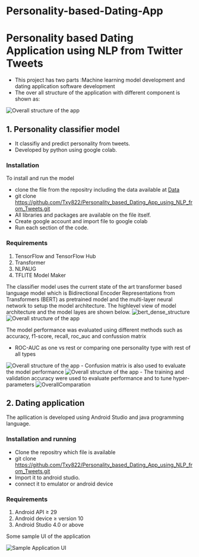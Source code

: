 # Personality-based-Dating-App

# Personality based Dating Application using NLP from Twitter Tweets

- This project has two parts :Machine learning model development  and dating application software development
- The over all structure of the application with different component is shown as:

<img src="img/Structural_design_dating_app.png" alt ="Overall structure of the app "/>

## 1. Personality classifier model 
 - It classifiy  and predict personality from tweets. 
 - Developed by python using google colab.

### Installation

 To install and run the model
- clone the file from the repositry including the data available at <a href="
Personality_based_Dating_App_using_NLP_from_Tweets/PersonalityClassifier/
">Data</a> 
- git clone https://github.com/Txy822/Personality_based_Dating_App_using_NLP_from_Tweets.git
- All libraries and packages are available on the file itself.
- Create google account and import file to google colab 
- Run each section of the code. 

### Requirements 
1. TensorFlow and TensorFlow Hub
2. Transformer
3. NLPAUG
4. TFLITE Model Maker

The classifier model uses the current state of the art transformer based language model which is Bidirectional Encoder Representations from Transformers (BERT) as pretrained model and the multi-layer neural network to setup the model architecture. The highlevel view of model architecture and the model layes are shown below.
<img src="img/bert_dense_model2.png" alt ="bert_dense_structure"/>
<img src="img/model_layers.png" alt ="Overall structure of the app "/>


The model performance was evaluated using different methods such as accuracy, f1-score, recall, roc_auc and confussion matrix

- ROC-AUC as one vs rest or comparing one personality type with rest of all types
<img src="img/roc_auc_ABS_512.png" alt ="Overall structure of the app "/>
- Confusion matrix is also used to evaluate  the model performance
<img src="img/cm_ABS_512.png" alt ="Overall structure of the app "/>
- The training and validation accuracy were used to evaluate performance and to tune hyper-parameters
<img src="img/OverallComparation.png" alt ="OverallComparation"/>



## 2. Dating application

The apllication is developed using Android Studio and java programming language. 

### Installation and running 

- Clone the repositry which file is available 
- git clone https://github.com/Txy822/Personality_based_Dating_App_using_NLP_from_Tweets.git
- Import it to android  studio.
- connect it to emulator  or android device

### Requirements 

1. Android API ≥ 29 
2. Android device ≥ version 10
3. Android Studio 4.0 or above 

Some sample UI of the application

<img src="img/ui.png" alt ="Sample Application UI "/>
